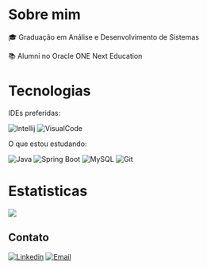 # Sobre mim

🎓 Graduação em Análise e Desenvolvimento de Sistemas

📚 Alumni no Oracle ONE Next Education

# Tecnologias

IDEs preferidas:

![Intellij](https://img.icons8.com/color/48/intellij-idea.png)
![VisualCode](https://img.icons8.com/fluency/48/null/visual-studio-code-2019.png)

O que estou estudando:

![Java](https://img.icons8.com/color/48/null/java-coffee-cup-logo--v1.png)
![Spring Boot](https://img.icons8.com/color/48/null/spring-logo.png)
![MySQL](https://img.icons8.com/fluency/48/null/mysql-logo.png)
![Git](https://img.icons8.com/color/48/null/git.png)

# Estatisticas

![](https://github-readme-stats.vercel.app/api/top-langs/?username=yurigabr25&theme=blue-green&hide_border=true&include_all_commits=true&count_private=true&layout=compact)

<!-- Proudly created with GPRM ( https://gprm.itsvg.in ) -->

## Contato

[![Linkedin](https://img.icons8.com/fluency/48/linkedin.png)](https://www.linkedin.com/in/yurigabr25/)
[![Email](https://img.icons8.com/fluency/48/new-post.png)](mailto:cortaesai@gmail.com%20%22yurigabriel1995@outlook.com%22)
